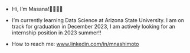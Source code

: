 - Hi, I’m Masana!👋🏼👋🏼
- I’m currently learning Data Science at Arizona State University. I am on track for graduation in December 2023, I am actively looking for an internship position in 2023 summer!!

- How to reach me: 
www.linkedin.com/in/mnashimoto


<!---
nmasana/nmasana is a ✨ special ✨ repository because its `README.md` (this file) appears on your GitHub profile.
You can click the Preview link to take a look at your changes.
--->
